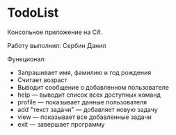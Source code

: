 # TodoList

Консольное приложение на C#.

Работу выполнил: Сербин Данил

Функционал:
- Запрашивает имя, фамилию и год рождения
- Считает возраст
- Выводит сообщение о добавленном пользователе
- help — выводит список всех доступных команд
- profile — показывает данные пользователя
- add "текст задачи" — добавляет новую задачу
- view — показывает все добавленные задачи
- exit — завершает программу


